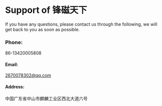 # Support of 锋磁天下
If you have any questions, please contact us through the following, we will get back to you as soon as possible.

### Phone:
86-13420005808

#### Email:
2670078302@qq.com

#### Address:
中国广东省中山市麒麟工业区西北大道六号